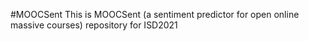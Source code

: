 #MOOCSent
This is MOOCSent (a sentiment predictor for open online massive courses) repository for ISD2021
